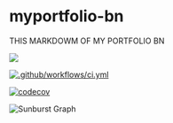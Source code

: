 # myportfolio-bn
THIS MARKDOWM OF MY PORTFOLIO BN

<a href="https://codeclimate.com/github/Miompolly/myportfolio-bn/maintainability"><img src="https://api.codeclimate.com/v1/badges/4005df9639e10fdbf948/maintainability" /></a>

[![.github/workflows/ci.yml](https://github.com/Miompolly/myportfolio-bn/actions/workflows/ci.yml/badge.svg)](https://github.com/Miompolly/myportfolio-bn/actions/workflows/ci.yml)

[![codecov](https://codecov.io/gh/Miompolly/myportfolio-bn/branch/main/graph/badge.svg?token=FA3BWKTXHK)](https://codecov.io/gh/Miompolly/myportfolio-bn)



![Sunburst Graph](https://codecov.io/gh/Miompolly/myportfolio-bn/branch/main/graphs/sunburst.svg?token=FA3BWKTXHK)


